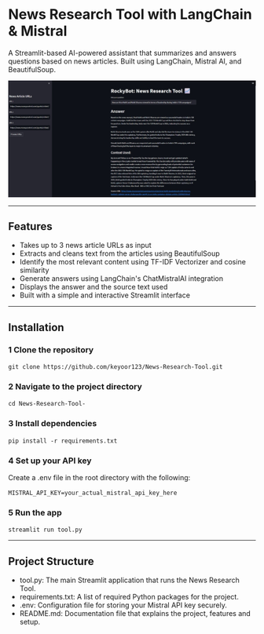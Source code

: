 # News Research Tool with LangChain & Mistral

A Streamlit-based AI-powered assistant that summarizes and answers questions based on news articles. Built using LangChain, Mistral AI, and BeautifulSoup.

![Answer Screenshot](research-tool.jpg)

---

## Features

- Takes up to 3 news article URLs as input
- Extracts and cleans text from the articles using BeautifulSoup
- Identify the most relevant content using TF-IDF Vectorizer and cosine similarity
- Generate answers using LangChain's ChatMistralAI integration
- Displays the answer and the source text used
- Built with a simple and interactive Streamlit interface

---

## Installation

### 1 Clone the repository

```
git clone https://github.com/keyoor123/News-Research-Tool.git
```

### 2 Navigate to the project directory

```
cd News-Research-Tool-
```

### 3 Install dependencies

```
pip install -r requirements.txt
```

### 4 Set up your API key

Create a .env file in the root directory with the following:
```
MISTRAL_API_KEY=your_actual_mistral_api_key_here
```

### 5 Run the app

```
streamlit run tool.py
```

---

## Project Structure

- tool.py: The main Streamlit application that runs the News Research Tool.
- requirements.txt: A list of required Python packages for the project.
- .env: Configuration file for storing your Mistral API key securely.
- README.md: Documentation file that explains the project, features and setup.

